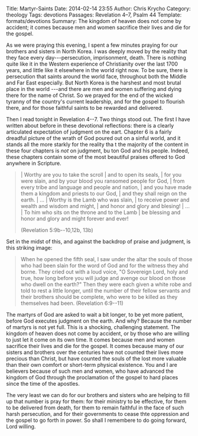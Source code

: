 Title: Martyr-Saints
Date: 2014-02-14 23:55
Author: Chris Krycho
Category: theology
Tags: devotions
Passages: Revelation 4–7, Psalm 44
Template: formats/devotions
Summary: The kingdom of heaven does not come by accident; it comes because men and women sacrifice their lives and die for the gospel.

As we were praying this evening, I spent a few minutes praying for our brothers
and sisters in North Korea. I was deeply moved by the reality that they face
every day---persecution, imprisonment, death. There is nothing quite like it in
the Western experience of Christianity over the last 1700 years, and little like
it elsewhere in the world right now. To be sure, there is persecution that
saints around the world face, throughout both the Middle and Far East
especially. But North Korea is the harshest and most brutal place in the world
---and there are men and women suffering and dying there for the name of Christ.
So we prayed for the end of the wicked tyranny of the country's current
leadership, and for the gospel to flourish there, and for those faithful saints
to be rewarded and delivered.

Then I read tonight in Revelation 4--7. Two things stood out. The first I have
written about before in these devotional reflections: there is a clearly
articulated expectation of judgment on the eart. Chapter 6 is a fairly dreadful
picture of the wrath of God poured out on a sinful world, and it stands all the
more starkly for the reality tha t the majority of the content in these four
chapters is *not* on judgment, bu ton God and his people. Indeed, these chapters
contain some of the most beautiful praises offered to God anywhere in Scripture.

> | Worthy are you to take the scroll
> |     and to open its seals,
> | for you were slain, and by your blood you ransomed people for God,
> |     from every tribe and language and people and nation,
> | and you have made them a kingdom and priests to our God,
> |     and they shall reign on the earth.
> | ...
> | Worthy is the Lamb who was slain,
> |     to receive power and wealth and wisdom and might,
> | and honor and glory and blesing!
> | ...
> | To him who sits on the throne and to the Lamb
> |     be blessing and honor and glory and might forever and ever!
> 
> <p class="citation">(Revelation 5:9b--10,12b, 13b)</p>

Set in the midst of this, and against the backdrop of praise and judgment, is
this striking image:

> When he opened the fifth seal, I saw under the altar the souls of those who
> had been slain for the word of God and for the witness they ahd borne. They
> cried out with a loud voice, "O Sovereign Lord, holy and true, how long before
> you will judge and avenge our blood on those who dwell on the earth?" Then
> they were each given a white robe and told to rest a little longer, until the
> number of their fellow servants and their brothers should be complete, who
> were to be killed as they themselves had been. (Revelation 6:9--11)

The martyrs of God are asked to wait a bit longer, to be yet more patient,
before God executes judgment on the earth. And why? Because the number of
martyrs is not yet full. This is a shocking, challenging statement. The kingdom
of heaven does not come by accident, or by those who are willing to just let it
come on its own time. It comes because men and women sacrifice their lives and
die for the gospel. It comes because many of our sisters and brothers over the
centuries have not counted their lives more precious than Christ, but have
counted the souls of the lost more valuable than their own comfort or short-term
physical existence. You and I are believers because of such men and women, who
have advanced the kingdom of God through the proclamation of the gospel to hard
places since the time of the apostles.

The very least we can do for our brothers and sisters who are helping to fill up
that number is pray for them: for their ministry to be effective, for them to be
delivered from death, for them to remain faithful in the face of such harsh
persecution, and for their governments to cease thte oppression and the gospel
to go forth in power. So shall I remembere to do going forward, Lord willing.

 